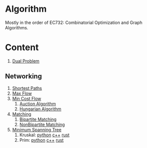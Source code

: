 # Algorithm
Mostly in the order of EC732: Combinatorial Optimization and Graph Algorithms.

# Content
1. [Dual Problem](https://github.com/XingGaoY/algorithm/blob/master/Dual_Problem.md)
## Networking
1. [Shortest Paths](https://github.com/XingGaoY/algorithm/blob/master/Theory/Networking/Shortest_Paths.md)
1. [Max Flow](https://github.com/XingGaoY/algorithm/blob/master/Theory/Networking/Max_Flow_Problem.md)
1. [Min Cost Flow](https://github.com/XingGaoY/algorithm/blob/master/Theory/Networking/Min_Cost_Flow)
    1. [Auction Algorithm](https://github.com/XingGaoY/algorithm/blob/master/Theory/Networking/Min_Cost_Flow/Auction_Algorithm.md)
    1. [Hungarian Algorithm](https://github.com/XingGaoY/algorithm/tree/master/Theory/Networking/Min_Cost_Flow/Hungarian_Algorithm.md)
1. [Matching](https://github.com/XingGaoY/algorithm/blob/master/Theory/Networking/Matching/)
    1. [Bipartite Matching](https://github.com/XingGaoY/algorithm/blob/master/Theory/Networking/Matching/Bipartite_Matching.md)
    1. [NonBipartite Matching](https://github.com/XingGaoY/algorithm/tree/master/Theory/Networking/Matching/NonBipartite_Matching.md)
1. [Minimum Spanning Tree](https://github.com/XingGaoY/algorithm/blob/master/Networking/Minimum_Spanning_Tree/algorithm.md)
    1. Kruskal: [python](https://github.com/XingGaoY/algorithm/blob/master/Networking/Minimum_Spanning_Tree/kruskal.py)  [c++](https://github.com/XingGaoY/algorithm/blob/master/Networking/Minimum_Spanning_Tree/kruskal.cpp)    [rust](https://github.com/XingGaoY/algorithm/blob/master/Networking/Minimum_Spanning_Tree/kruskal.rs)
    1. Prim: [python](https://github.com/XingGaoY/algorithm/blob/master/Networking/Minimum_Spanning_Tree/prim.py)  [c++](https://github.com/XingGaoY/algorithm/blob/master/Networking/Minimum_Spanning_Tree/prim.cpp)    [rust](https://github.com/XingGaoY/algorithm/blob/master/Networking/Minimum_Spanning_Tree/prim.rs)

